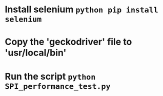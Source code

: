 # Install selenium ```python pip install selenium ```
# Copy the 'geckodriver' file to 'usr/local/bin'
# Run the script ``` python SPI_performance_test.py ```
